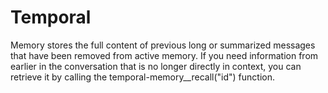 # Temporal 
Memory stores the full content of previous long or summarized messages that have been removed from active memory. If you need information from earlier in the conversation that is no longer directly in context, you can retrieve it by calling the temporal-memory__recall("id") function.
